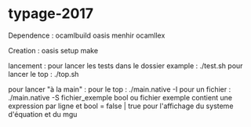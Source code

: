 # typage-2017

Dependence :
ocamlbuild oasis menhir ocamllex

Creation :
oasis setup
make

lancement :
pour lancer les tests dans le dossier example : ./test.sh
pour lancer le top : ./top.sh

pour lancer "à la main" :
pour le top : ./main.native -I
pour un fichier : ./main.native -S fichier_exemple bool
ou fichier exemple contient une expression par ligne
et bool = false | true pour l'affichage du systeme d'équation et du
mgu 